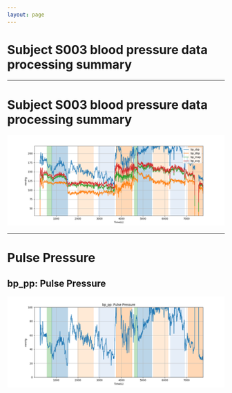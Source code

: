 ```yaml
---
layout: page
---
```


# Subject S003 blood pressure data processing summary




---
# Subject S003 blood pressure data processing summary

![Subject S003 blood pressure data processing summary - Overlay](images/S003_bp_features_overlay.png)

---
# Pulse Pressure

## bp_pp: Pulse Pressure
![bp_pp: Pulse Pressure](images/S003_bp_features_bp_pp.png)
